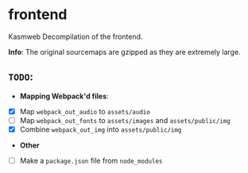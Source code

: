 # frontend
Kasmweb Decompilation of the frontend.

**Info**: The original sourcemaps are gzipped as they are extremely large.

## `TODO`:

- **Mapping Webpack'd files**:
- [x] Map `webpack_out_audio` to `assets/audio`
- [ ] Map `webpack_out_fonts` to `assets/images` and `assets/public/img`
- [x] Combine `webpack_out_img` into `assets/public/img`

- **Other**
- [ ] Make a `package.json` file from `node_modules`